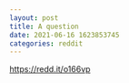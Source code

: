 ```yaml
--- 
layout: post 
title: A question 
date: 2021-06-16 1623853745 
categories: reddit 
--- 
```

https://redd.it/o166vp